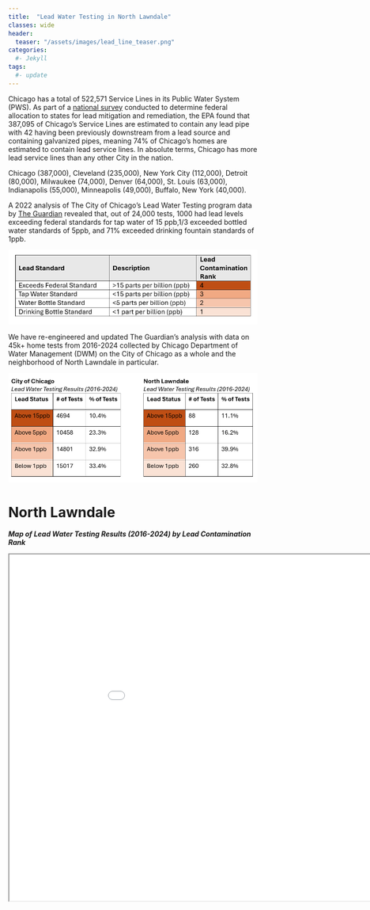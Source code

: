 ```yaml
---
title:  "Lead Water Testing in North Lawndale"
classes: wide
header:
  teaser: "/assets/images/lead_line_teaser.png"
categories: 
  #- Jekyll
tags:
  #- update
---
```

Chicago has a total of 522,571 Service Lines in its Public Water System (PWS). As part of a <a href="https://www.nrdc.org/resources/lead-pipes-are-widespread-and-used-every-state">national survey</a> conducted to determine federal allocation to states for lead mitigation and remediation, the EPA found that 387,095 of Chicago’s Service Lines are estimated to contain any lead pipe with 42 having been previously downstream from a lead source and containing galvanized pipes, meaning 74% of Chicago’s homes are estimated to contain lead service lines.
In absolute terms, Chicago has more lead service lines than any other City in the nation.

Chicago (387,000), Cleveland (235,000), New York City (112,000), Detroit (80,000), Milwaukee (74,000), Denver (64,000), St. Louis (63,000), Indianapolis (55,000), Minneapolis (49,000), Buffalo, New York (40,000).  

A 2022 analysis of The City of Chicago’s Lead Water Testing program data by <a href="https://www.theguardian.com/us-news/2022/sep/21/lead-contamination-chicago-tap-water-revealed#:~:text=The%20Guardian's%20analysis%20found%20that,of%20Little%20Village%20in%20August">The Guardian</a> revealed that, out of 24,000 tests, 1000 had lead levels exceeding federal standards for tap water of 15 ppb,1/3 exceeded bottled water standards of 5ppb, and 71% exceeded drinking fountain standards of 1ppb.

<img alt="Lead Testing Levels" src="/assets/images/lead_level_definitions.png" />

We have re-engineered and updated The Guardian’s analysis with data on 45k+ home tests from 2016-2024 collected by Chicago Department of Water Management (DWM) on the City of Chicago as a whole and the neighborhood of North Lawndale in particular.

<img alt="Chicago and North Lawndale Lead Testing Levels" src="/assets/images/chicago_nl_lead_comp.png" />

# North Lawndale
<b><em>Map of Lead Water Testing Results (2016-2024) by Lead Contamination Rank </em></b>


<iframe src="/assets/maps/nl_home_lead_water_tests.html" height="700" width="1000"></iframe>

